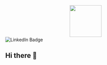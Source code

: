 <div id="header" align="center">
  <img src="https://github.com/user-attachments/assets/fae72fcd-6441-4ed1-8301-767d29cd8597" width="100"/>
</div>

<div id="badges" align="center>
  <a href="https://www.linkedin.com/in/vibha-hb/">
    <img src="https://img.shields.io/badge/LinkedIn-blue?style=for-the-badge&logo=linkedin&logoColor=white" alt="LinkedIn Badge"/>
  </a>
</div>


## Hi there 👋

<!--
**11vib/11vib** is a ✨ _special_ ✨ repository because its `README.md` (this file) appears on your GitHub profile.

Here are some ideas to get you started:

- 🔭 I’m currently working on ...
- 🌱 I’m currently learning ...
- 👯 I’m looking to collaborate on ...
- 🤔 I’m looking for help with ...
- 💬 Ask me about ...
- 📫 How to reach me: ...
- 😄 Pronouns: ...
- ⚡ Fun fact: ...
-->

